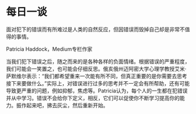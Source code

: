 # 每日一谈

面对犯下的错误而有所难过是人类的自然反应，但因错误而毁掉自己却是非常不值得的事情。

Patricia Haddock，Medium专栏作家

当我们犯下错误之后，随之而来的是各种各样的负面情绪。根据错误的严重程度，我们可能会一笑置之，也可能会仔细反思。俄亥俄州迈阿密大学心理学教授艾米·萨默维尔表示：“我们都希望重来一次能有所不同，但真正重要的是你需要去思考接下来要做什么。”实际上，对错误进行过多的思考并不一定会有所帮助，还有可能导致更严重的问题，例如抑郁，焦虑等。Patricia认为，每个人的一生都在犯错误并从中学习。错误不会给你下定义，相反，它们可以促使你不断学习提高你的能力。振作起来吧，拂去灰尘，然后重新开始。

